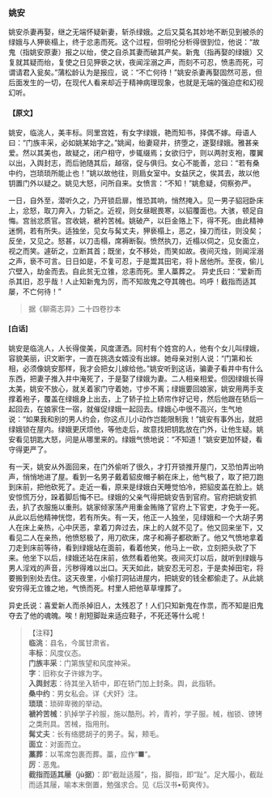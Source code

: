 <script type="text/javascript">
    var head = document.getElementsByTagName('head')[0];
    cssURL = '/public/liao.css';
    linkTag = document.createElement('link');
    linkTag.href = cssURL;
    linkTag.setAttribute('type','text/css');
    linkTag.setAttribute('rel','stylesheet');
    head.appendChild(linkTag);
</script>
### 姚安

姚安杀妻再娶，继之无端怀疑新妻，斩杀绿娥。之后又莫名其妙地不断见到被杀的绿娥与人狎亵榻上，终于忿恚而死。这个过程，但明伦分析得很到位，他说：“故鬼（指姚安原妻）报之以绐，使之自杀其妻而破其产矣。新鬼（指再娶的绿娥）又复就其疑而绐，复使之日见狎亵之状，夜闻淫溺之声，而刻不可忍，愤恚而死，可谓请君入瓮矣。”蒲松龄认为是报应，说：“不亡何待！”姚安杀妻再娶固然可恶，但后面发生的一切，在现代人看来却近于精神病理现象，也就是无端的强迫症和幻视幻听。

#### 【原文】
<section>
姚安，临洮人，美丰标。同里宫姓，有女字绿娥，艳而知书，择偶不嫁。母语人曰：“门族丰采，必如姚某始字之。”姚闻，绐妻窥井，挤堕之，遂娶绿娥。雅甚亲爱。然以其美也，故疑之，闭户相守，步辄缀焉；女欲归宁，则以两肘支袍，覆翼以出，入舆封志，而后驰随其后，越宿，促与俱归。女心不能善，忿曰：“若有桑中约，岂琐琐所能止也！”姚以故他往，则扃女室中。女益厌之，俟其去，故以他钥置门外以疑之。姚见大怒，问所自来。女愤言：“不知！”姚愈疑，伺察弥严。

一日，自外至，潜听久之，乃开锁启扉，惟恐其响，悄然掩入。见一男子貂冠卧床上，忿怒，取刀奔入，力斩之。近视，则女昼眠畏寒，以貂覆面也。大骇，顿足自悔。宫翁忿质官。宫收姚，褫衿苦械。姚破产，以巨金赂上下，得不死。由此精神迷惘，若有所失。适独坐，见女与髯丈夫，狎亵榻上，恶之，操刀而往，则没矣；反坐，又见之。怒甚，以刀击榻，席褥断裂。愤然执刀，近榻以伺之，见女面立，视之而笑。遽斫之，立断其首；既坐，女不移处，而笑如故。夜间灭烛，则闻淫溺之声，亵不可言。日日如是，不复可忍，于是鬻其田宅，将卜居他所。至夜，偷儿穴壁入，劫金而去。自此贫无立锥，忿恚而死。里人藁葬之。
异史氏曰：“爱新而杀其旧，忍乎哉！人止知新鬼为厉，而不知故鬼之夺其魄也。呜呼！截指而适其屡，不亡何待！”

</section>

> 据《聊斋志异》二十四卷抄本

#### [白话]
<aside>

姚安是临洮人，人长得俊美，风度潇洒。同村有个姓宫的人，他有个女儿叫绿娥，容貌美丽，识文断字，一直在挑选女婿没有出嫁。她母亲对别人说：“门第和长相，必须像姚安那样，我才会把女儿嫁给他。”姚安听到这话，骗妻子看井中有什么东西，把妻子推入井中淹死了，于是娶了绿娥为妻。二人相亲相爱。但因绿娥长得太美，姚安不放心，就关着家门守着她，寸步不离；绿娥要回娘家，姚安用两手支撑着袍子，覆盖在绿娥身上出去，上了轿子拉上轿帘作好记号，然后他跟在轿后一起回去，在娘家住一宿，就催促绿娥一起回去。绿娥心中很不高兴，生气地说：“如果我和别的男人约会，你这点儿小动作岂能限制我！”姚安有事外出，就把绿娥锁在屋内。绿娥更厌烦他，等他走后，故意找把钥匙放在门外，让他生疑。姚安看见钥匙大怒，问是从哪里来的。绿娥气愤地说：“不知道！”姚安更加怀疑，看守得更严了。

有一天，姚安从外面回来，在门外偷听了很久，才打开锁推开屋门，又恐怕弄出响声，悄悄地进了屋。看到一名男子戴着貂皮帽子躺在床上，他气极了，取了把刀跑到床前，把他砍死了。走近一看，原来是绿娥白天睡觉怕冷，把貂皮盖在脸上。姚安惊慌万分，跺着脚后悔不已。绿娥的父亲气得把姚安告到官府。官府把姚安抓去，扒了衣服施以重刑。姚家倾家荡产用重金贿赂了官府上下官吏，才免于一死。从此以后他精神恍惚，若有所失。有一天，他正一人独坐，见绿娥和一个大胡子男人在床上亲热，心中厌恶，拿着刀奔过去，床上的人就不见了。他又回来坐下，又看见二人在亲热，他愤怒极了，用刀砍床，席子和褥子都砍断了。他又气愤地拿着刀走到床前等待，看到绿娥站在面前，看着他笑，他马上一砍，立刻把头砍了下来。他坐下以后，绿娥还站在床前，依然看着他笑。夜间灭灯以后，就听到绿娥与男人淫戏的声音，污秽得难以出口。天天如此，姚安忍无可忍，于是卖掉田宅，将要搬到别处去住。这天夜里，小偷打洞钻进屋内，把姚安的钱全都偷走了。从此姚安穷得无立锥之地，气愤而死。村里人把他草草埋葬了。

异史氏说：喜爱新人而杀掉旧人，太残忍了！人们只知新鬼在作祟，而不知是旧鬼夺去了他的魂魄。唉！削短脚趾来适应鞋子，不死还等什么呢！

</aside>

> 【注释】  
<b>临洮</b>：县名，今属甘肃省。  
<b>丰标</b>：风度仪态。  
<b>门族丰采</b>：门第族望和风度神采。  
<b>字</b>：旧称女子许嫁为字。  
<b>入舆封志</b>：待其坐入轿中，即在轿门加上封条。舆，此指轿。  
<b>桑中约</b>：男女私会。详《犬奸》注。  
<b>琐琐</b>：琐碎卑微的举动。  
<b>褫衿苦械</b>：扒掉学子衿服，施以酷刑。衿，青衿，学子服。械，枷锁、镣铐之类刑具。苦械，指用刑。  
<b>髯丈夫</b>：长有络腮胡子的男子。髯，颊毛。  
<b>面立</b>：对面而立。  
<b>藁葬</b>：以苇席包裹而葬。藁，应作“■”。  
<b>厉</b>：恶鬼。  
<b>截指而适其屦（jù据）</b>：即“截趾适履”，指，脚指，即“趾”。足大履小，截趾而适其屦，喻本末倒置，勉强求合。见《后汉书•荀爽传》。  
